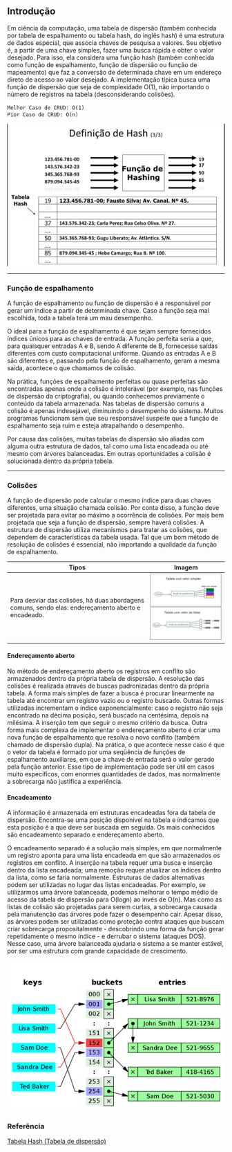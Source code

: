 ## Introdução
Em ciência da computação, uma tabela de dispersão (também conhecida por tabela de espalhamento ou tabela hash, do inglês hash) é uma estrutura de dados especial, que associa chaves de pesquisa a valores. Seu objetivo é, a partir de uma chave simples, fazer uma busca rápida e obter o valor desejado. Para isso, ela considera uma função hash (também conhecida como função de espalhamento, função de dispersão ou função de mapeamento) que faz a conversão de determinada chave em um endereço direto de acesso ao valor desejado. A implementação típica busca uma função de dispersão que seja de complexidade O(1), não importando o número de registros na tabela (desconsiderando colisões).

    Melhor Caso de CRUD: O(1)
    Pior Caso de CRUD: O(n)

<img src="images/def.png">

---
### Função de espalhamento
A função de espalhamento ou função de dispersão é a responsável por gerar um índice a partir de determinada chave. Caso a função seja mal escolhida, toda a tabela terá um mau desempenho.

O ideal para a função de espalhamento é que sejam sempre fornecidos índices únicos para as chaves de entrada. A função perfeita seria a que, para quaisquer entradas A e B, sendo A diferente de B, fornecesse saídas diferentes com custo computacional uniforme. Quando as entradas A e B são diferentes e, passando pela função de espalhamento, geram a mesma saída, acontece o que chamamos de colisão.

Na prática, funções de espalhamento perfeitas ou quase perfeitas são encontradas apenas onde a colisão é intolerável (por exemplo, nas funções de dispersão da criptografia), ou quando conhecemos previamente o conteúdo da tabela armazenada. Nas tabelas de dispersão comuns a colisão é apenas indesejável, diminuindo o desempenho do sistema. Muitos programas funcionam sem que seu responsável suspeite que a função de espalhamento seja ruim e esteja atrapalhando o desempenho.

Por causa das colisões, muitas tabelas de dispersão são aliadas com alguma outra estrutura de dados, tal como uma lista encadeada ou até mesmo com árvores balanceadas. Em outras oportunidades a colisão é solucionada dentro da própria tabela.

---
### Colisões
A função de dispersão pode calcular o mesmo índice para duas chaves diferentes, uma situação chamada colisão. Por conta disso, a função deve ser projetada para evitar ao máximo a ocorrência de colisões. Por mais bem projetada que seja a função de dispersão, sempre haverá colisões. A estrutura de dispersão utiliza mecanismos para tratar as colisões, que dependem de características da tabela usada. Tal que um bom método de resolução de colisões é essencial, não importando a qualidade da função de espalhamento.

| Tipos | Imagem |
| ----- | ------ |
| Para desviar das colisões, há duas abordagens comuns, sendo elas: endereçamento aberto e encadeado. | <img src="images/colinf.jpeg"> |


#### Endereçamento aberto
No método de endereçamento aberto os registros em conflito são armazenados dentro da própria tabela de dispersão. A resolução das colisões é realizada através de buscas padronizadas dentro da própria tabela. A forma mais simples de fazer a busca é procurar linearmente na tabela até encontrar um registro vazio ou o registro buscado. Outras formas utilizadas incrementam o índice exponencialmente: caso o registro não seja encontrado na décima posição, será buscado na centésima, depois na milésima. A inserção tem que seguir o mesmo critério da busca. Outra forma mais complexa de implementar o endereçamento aberto é criar uma nova função de espalhamento que resolva o novo conflito (também chamado de dispersão dupla). Na prática, o que acontece nesse caso é que o vetor da tabela é formado por uma seqüência de funções de espalhamento auxiliares, em que a chave de entrada será o valor gerado pela função anterior. Esse tipo de implementação pode ser útil em casos muito específicos, com enormes quantidades de dados, mas normalmente a sobrecarga não justifica a experiência.

#### Encadeamento
A informação é armazenada em estruturas encadeadas fora da tabela de dispersão. Encontra-se uma posição disponível na tabela e indicamos que esta posição é a que deve ser buscada em seguida. Os mais conhecidos são encadeamento separado e endereçamento aberto.

O encadeamento separado é a solução mais simples, em que normalmente um registro aponta para uma lista encadeada em que são armazenados os registros em conflito. A inserção na tabela requer uma busca e inserção dentro da lista encadeada; uma remoção requer atualizar os índices dentro da lista, como se faria normalmente. Estruturas de dados alternativas podem ser utilizadas no lugar das listas encadeadas. Por exemplo, se utilizarmos uma árvore balanceada, podemos melhorar o tempo médio de acesso da tabela de dispersão para  O(logn) ao invés de O(n). Mas como as listas de colisão são projetadas para serem curtas, a sobrecarga causada pela manutenção das árvores pode fazer o desempenho cair. Apesar disso, as árvores podem ser utilizadas como proteção contra ataques que buscam criar sobrecarga propositalmente - descobrindo uma forma da função gerar repetidamente o mesmo índice - e derrubar o sistema (ataques DOS). Nesse caso, uma árvore balanceada ajudaria o sistema a se manter estável, por ser uma estrutura com grande capacidade de crescimento.

<img src="images/encad.png">

### Referência
<a href="https://pt.wikipedia.org/wiki/Tabela_de_dispers%C3%A3o#:~:text=Em%20ci%C3%AAncia%20da%20computa%C3%A7%C3%A3o%2C%20uma,e%20obter%20o%20valor%20desejado.">Tabela Hash (Tabela de dispersão)</a>